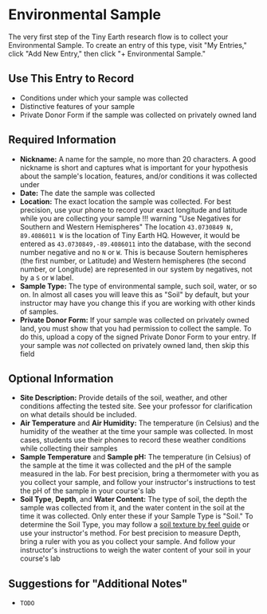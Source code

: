 # Environmental Sample

The very first step of the Tiny Earth research flow is to collect your Environmental Sample. To create an entry of this type, visit "My Entries," click "Add New Entry," then click "+ Environmental Sample."

## Use This Entry to Record

- Conditions under which your sample was collected
- Distinctive features of your sample
- Private Donor Form if the sample was collected on privately owned land

## Required Information

- **Nickname:** A name for the sample, no more than 20 characters. A good nickname is short and captures what is important for your hypothesis about the sample's location, features, and/or conditions it was collected under
- **Date:** The date the sample was collected
- **Location:** The exact location the sample was collected. For best precision, use your phone to record your exact longitude and latitude while you are collecting your sample
!!! warning "Use Negatives for Southern and Western Hemispheres"
    The location `43.0730849 N, 89.4086011 W` is the location of Tiny Earth HQ. However, it would be entered as `43.0730849,-89.4086011` into the database, with the second number negative and no `N` or `W`. This is because Soutern hemispheres (the first number, or Latitude) and Western hemispheres (the second number, or Longitude) are represented in our system by negatives, not by a `S` or `W` label.
- **Sample Type:** The type of environmental sample, such soil, water, or so on. In almost all cases you will leave this as "Soil" by default, but your instructor may have you change this if you are working with other kinds of samples.
- **Private Donor Form:** If your sample was collected on privately owned land, you must show that you had permission to collect the sample. To do this, upload a copy of the signed Private Donor Form to your entry. If your sample was *not* collected on privately owned land, then skip this field

## Optional Information

- **Site Description:** Provide details of the soil, weather, and other conditions affecting the tested site. See your professor for clarification on what details should be included.
- **Air Temperature** and **Air Humidity:** The temperature (in Celsius) and the humidity of the weather at the time your sample was collected. In most cases, students use their phones to record these weather conditions while collecting their samples
- **Sample Temperature** and **Sample pH:** The temperature (in Celsius) of the sample at the time it was collected and the pH of the sample measured in the lab. For best precision, bring a thermometer with you as you collect your sample, and follow your instructor's instructions to test the pH of the sample in your course's lab
- **Soil Type**, **Depth**, and **Water Content:** The type of soil, the depth the sample was collected from it, and the water content in the soil at the time it was collected. Only enter these if your Sample Type is "Soil." To determine the Soil Type, you may follow a [soil texture by feel guide](https://mff.forest.mtu.edu/ActivityLibrary/SoilTexture.htm) or use your instructor's method. For best precision to measure Depth, bring a ruler with you as you collect your sample. And follow your instructor's instructions to weigh the water content of your soil in your course's lab

## Suggestions for "Additional Notes"

- `TODO`
